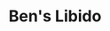 ---
pid: rs48
title: Ben's Libido
location_transcription: Center of Rittenhouse
coordinates: "[-75.171868811583, 39.94935862032]"
zipcode: '21117'
gen_neighborhood: 
neighborhood: 
outside_phl: 'Owings Mills MD '
age: '27'
age_range: 20-29
instagram: 
image_file_name: rs_48.jpg
proposal_transcription: |-
  //Just his fresh mistress//
  (monument to Ben Franklin' Libids)
topic: History
topic_summary: '0'
type: 
keywords_other: 
credit: 
image_labels: 
twitter: 
facebook: 
permalink: "/monuments/rs48/"
layout: item-page
---